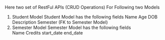 Here two set of RestFul APIs (CRUD Operations) For Following two Models
1) Student Model
  Student Model has the following fields
    Name
    Age
    DOB
    Description
    Semester (FK to Semester Model)
2) Semester Model
  Semester Model has the following fields  
    Name
    Credits
    start_date
    end_date
